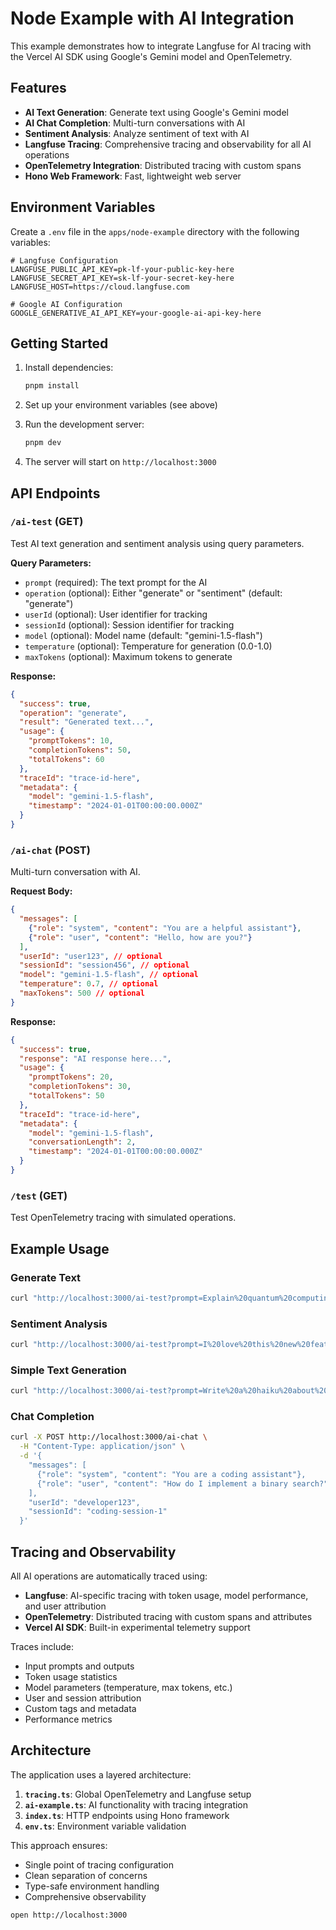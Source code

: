 # Node Example with AI Integration

This example demonstrates how to integrate Langfuse for AI tracing with the Vercel AI SDK using Google's Gemini model and OpenTelemetry.

## Features

- **AI Text Generation**: Generate text using Google's Gemini model
- **AI Chat Completion**: Multi-turn conversations with AI
- **Sentiment Analysis**: Analyze sentiment of text with AI
- **Langfuse Tracing**: Comprehensive tracing and observability for all AI operations
- **OpenTelemetry Integration**: Distributed tracing with custom spans
- **Hono Web Framework**: Fast, lightweight web server

## Environment Variables

Create a `.env` file in the `apps/node-example` directory with the following variables:

```env
# Langfuse Configuration
LANGFUSE_PUBLIC_API_KEY=pk-lf-your-public-key-here
LANGFUSE_SECRET_API_KEY=sk-lf-your-secret-key-here
LANGFUSE_HOST=https://cloud.langfuse.com

# Google AI Configuration
GOOGLE_GENERATIVE_AI_API_KEY=your-google-ai-api-key-here
```

## Getting Started

1. Install dependencies:
   ```bash
   pnpm install
   ```

2. Set up your environment variables (see above)

3. Run the development server:
   ```bash
   pnpm dev
   ```

4. The server will start on `http://localhost:3000`

## API Endpoints

### `/ai-test` (GET)

Test AI text generation and sentiment analysis using query parameters.

**Query Parameters:**
- `prompt` (required): The text prompt for the AI
- `operation` (optional): Either "generate" or "sentiment" (default: "generate")
- `userId` (optional): User identifier for tracking
- `sessionId` (optional): Session identifier for tracking
- `model` (optional): Model name (default: "gemini-1.5-flash")
- `temperature` (optional): Temperature for generation (0.0-1.0)
- `maxTokens` (optional): Maximum tokens to generate

**Response:**
```json
{
  "success": true,
  "operation": "generate",
  "result": "Generated text...",
  "usage": {
    "promptTokens": 10,
    "completionTokens": 50,
    "totalTokens": 60
  },
  "traceId": "trace-id-here",
  "metadata": {
    "model": "gemini-1.5-flash",
    "timestamp": "2024-01-01T00:00:00.000Z"
  }
}
```

### `/ai-chat` (POST)

Multi-turn conversation with AI.

**Request Body:**
```json
{
  "messages": [
    {"role": "system", "content": "You are a helpful assistant"},
    {"role": "user", "content": "Hello, how are you?"}
  ],
  "userId": "user123", // optional
  "sessionId": "session456", // optional
  "model": "gemini-1.5-flash", // optional
  "temperature": 0.7, // optional
  "maxTokens": 500 // optional
}
```

**Response:**
```json
{
  "success": true,
  "response": "AI response here...",
  "usage": {
    "promptTokens": 20,
    "completionTokens": 30,
    "totalTokens": 50
  },
  "traceId": "trace-id-here",
  "metadata": {
    "model": "gemini-1.5-flash",
    "conversationLength": 2,
    "timestamp": "2024-01-01T00:00:00.000Z"
  }
}
```

### `/test` (GET)

Test OpenTelemetry tracing with simulated operations.

## Example Usage

### Generate Text
```bash
curl "http://localhost:3000/ai-test?prompt=Explain%20quantum%20computing%20in%20simple%20terms&operation=generate&userId=user123&temperature=0.8&maxTokens=200"
```

### Sentiment Analysis
```bash
curl "http://localhost:3000/ai-test?prompt=I%20love%20this%20new%20feature!%20It%20works%20amazingly%20well.&operation=sentiment&userId=user123"
```

### Simple Text Generation
```bash
curl "http://localhost:3000/ai-test?prompt=Write%20a%20haiku%20about%20programming"
```

### Chat Completion
```bash
curl -X POST http://localhost:3000/ai-chat \
  -H "Content-Type: application/json" \
  -d '{
    "messages": [
      {"role": "system", "content": "You are a coding assistant"},
      {"role": "user", "content": "How do I implement a binary search?"}
    ],
    "userId": "developer123",
    "sessionId": "coding-session-1"
  }'
```

## Tracing and Observability

All AI operations are automatically traced using:

- **Langfuse**: AI-specific tracing with token usage, model performance, and user attribution
- **OpenTelemetry**: Distributed tracing with custom spans and attributes
- **Vercel AI SDK**: Built-in experimental telemetry support

Traces include:
- Input prompts and outputs
- Token usage statistics
- Model parameters (temperature, max tokens, etc.)
- User and session attribution
- Custom tags and metadata
- Performance metrics

## Architecture

The application uses a layered architecture:

1. **`tracing.ts`**: Global OpenTelemetry and Langfuse setup
2. **`ai-example.ts`**: AI functionality with tracing integration
3. **`index.ts`**: HTTP endpoints using Hono framework
4. **`env.ts`**: Environment variable validation

This approach ensures:
- Single point of tracing configuration
- Clean separation of concerns
- Type-safe environment handling
- Comprehensive observability

```
open http://localhost:3000
```